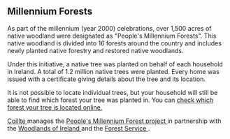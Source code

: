 ##  Millennium Forests

As part of the millennium (year 2000) celebrations, over 1,500 acres of native
woodland were designated as "People's Millennium Forests". This native
woodland is divided into 16 forests around the country and includes newly
planted native forestry and restored native woodlands.

Under this initiative, a native tree was planted on behalf of each household
in Ireland. A total of 1.2 million native trees were planted. Every home was
issued with a certificate giving details about the tree and its location.

It is not possible to locate individual trees, but your household will still
be able to find which forest your tree was planted in. You can [ check which
forest your tree is located online.
](http://www.millenniumforests.com/location.html)

[ Coillte ](http://www.coillte.ie/) manages the [ People's Millennium Forest
project ](http://www.millenniumforests.com/index.html) in partnership with the
[ Woodlands of Ireland ](http://www.woodlandsofireland.com/) and the [ Forest
Service
](http://www.agriculture.gov.ie/forestservice/forestservicegeneralinformation/)
.
